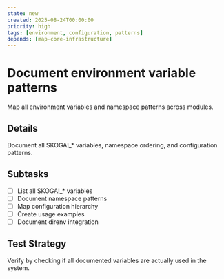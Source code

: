 ```yaml
---
state: new
created: 2025-08-24T00:00:00
priority: high
tags: [environment, configuration, patterns]
depends: [map-core-infrastructure]
---
```


# Document environment variable patterns

Map all environment variables and namespace patterns across modules.

## Details

Document all SKOGAI_* variables, namespace ordering, and configuration patterns.

## Subtasks

- [ ] List all SKOGAI_* variables
- [ ] Document namespace patterns
- [ ] Map configuration hierarchy
- [ ] Create usage examples
- [ ] Document direnv integration

## Test Strategy

Verify by checking if all documented variables are actually used in the system.